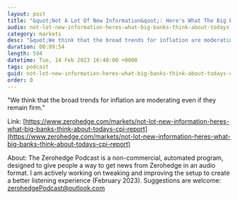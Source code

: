 ```yaml
---
layout: post
title: "&quot;Not A Lot Of New Information&quot;: Here's What The Big Banks Think About Today's CPI Report"
audio: not-lot-new-information-heres-what-big-banks-think-about-todays-cpi-report-0
category: markets
desc: "&quot;We think that the broad trends for inflation are moderating even if they remain firm.&quot;"
duration: 00:09:54
length: 594
datetime: Tue, 14 Feb 2023 16:40:00 +0000
tags: podcast
guid: not-lot-new-information-heres-what-big-banks-think-about-todays-cpi-report-0
order: 0
---
```

&quot;We think that the broad trends for inflation are moderating even if they remain firm.&quot;

Link: [https://www.zerohedge.com/markets/not-lot-new-information-heres-what-big-banks-think-about-todays-cpi-report](https://www.zerohedge.com/markets/not-lot-new-information-heres-what-big-banks-think-about-todays-cpi-report)

About: The Zerohedge Podcast is a non-commercial, automated program, designed to give people a way to get news from Zerohedge in an audio format.  I am actively working on tweaking and improving the setup to create a better listening experience (February 2023).  Suggestions are welcome: [zerohedgePodcast@outlook.com](mailto:zerohedgePodcast@outlook.com)